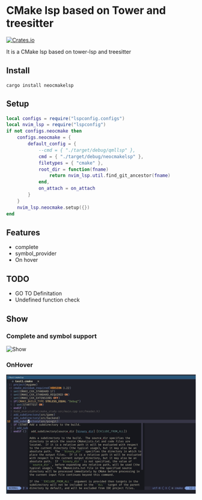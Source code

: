 # CMake lsp based on Tower and treesitter

[![Crates.io](https://img.shields.io/crates/v/neocmakelsp.svg)](https://crates.io/crates/neocmakelsp)

It is a CMake lsp based on tower-lsp and treesitter 

## Install

```
cargo install neocmakelsp
```

## Setup

```lua
local configs = require("lspconfig.configs")
local nvim_lsp = require("lspconfig")
if not configs.neocmake then
    configs.neocmake = {
        default_config = {
            --cmd = { "./target/debug/qmllsp" },
            cmd = { "./target/debug/neocmakelsp" },
            filetypes = { "cmake" },
            root_dir = function(fname)
                return nvim_lsp.util.find_git_ancestor(fname)
            end,
            on_attach = on_attach
        }
    }
    nvim_lsp.neocmake.setup({})
end
```


## Features

* complete
* symbol\_provider
* On hover

## TODO

* GO TO Definitation
* Undefined function check

## Show

### Complete and symbol support
![Show](https://raw.githubusercontent.com/Decodetalkers/utils/master/cmakelsp/demo.gif)

### OnHover
![Show](https://raw.githubusercontent.com/Decodetalkers/utils/master/cmakelsp/onhover.jpg)

